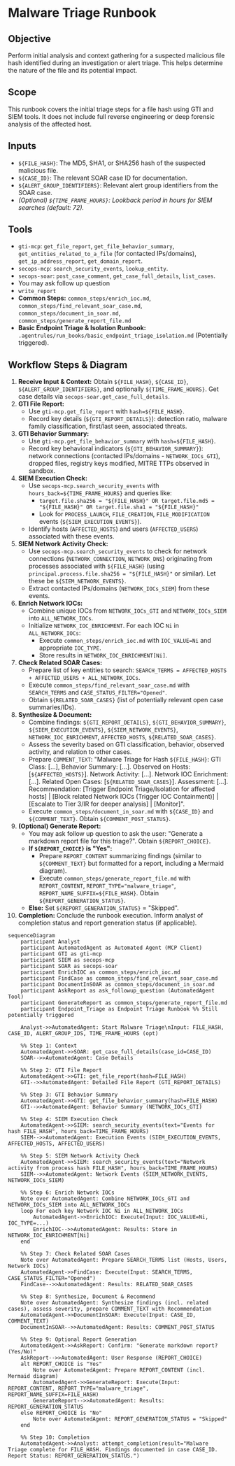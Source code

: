 # Malware Triage Runbook

## Objective

Perform initial analysis and context gathering for a suspected malicious file hash identified during an investigation or alert triage. This helps determine the nature of the file and its potential impact.

## Scope

This runbook covers the initial triage steps for a file hash using GTI and SIEM tools. It does not include full reverse engineering or deep forensic analysis of the affected host.

## Inputs

*   `${FILE_HASH}`: The MD5, SHA1, or SHA256 hash of the suspected malicious file.
*   `${CASE_ID}`: The relevant SOAR case ID for documentation.
*   `${ALERT_GROUP_IDENTIFIERS}`: Relevant alert group identifiers from the SOAR case.
*   *(Optional) `${TIME_FRAME_HOURS}`: Lookback period in hours for SIEM searches (default: 72).*

## Tools

*   `gti-mcp`: `get_file_report`, `get_file_behavior_summary`, `get_entities_related_to_a_file` (for contacted IPs/domains), `get_ip_address_report`, `get_domain_report`.
*   `secops-mcp`: `search_security_events`, `lookup_entity`.
*   `secops-soar`: `post_case_comment`, `get_case_full_details`, `list_cases`.
*   You may ask follow up question
*   `write_report`
*   **Common Steps:** `common_steps/enrich_ioc.md`, `common_steps/find_relevant_soar_case.md`, `common_steps/document_in_soar.md`, `common_steps/generate_report_file.md`
*   **Basic Endpoint Triage & Isolation Runbook:** `.agentrules/run_books/basic_endpoint_triage_isolation.md` (Potentially triggered).

## Workflow Steps & Diagram

1.  **Receive Input & Context:** Obtain `${FILE_HASH}`, `${CASE_ID}`, `${ALERT_GROUP_IDENTIFIERS}`, and optionally `${TIME_FRAME_HOURS}`. Get case details via `secops-soar.get_case_full_details`.
2.  **GTI File Report:**
    *   Use `gti-mcp.get_file_report` with `hash=${FILE_HASH}`.
    *   Record key details (`${GTI_REPORT_DETAILS}`): detection ratio, malware family classification, first/last seen, associated threats.
3.  **GTI Behavior Summary:**
    *   Use `gti-mcp.get_file_behavior_summary` with `hash=${FILE_HASH}`.
    *   Record key behavioral indicators (`${GTI_BEHAVIOR_SUMMARY}`): network connections (contacted IPs/domains - `NETWORK_IOCs_GTI`), dropped files, registry keys modified, MITRE TTPs observed in sandbox.
4.  **SIEM Execution Check:**
    *   Use `secops-mcp.search_security_events` with `hours_back=${TIME_FRAME_HOURS}` and queries like:
        *   `target.file.sha256 = "${FILE_HASH}" OR target.file.md5 = "${FILE_HASH}" OR target.file.sha1 = "${FILE_HASH}"`
        *   Look for `PROCESS_LAUNCH`, `FILE_CREATION`, `FILE_MODIFICATION` events (`${SIEM_EXECUTION_EVENTS}`).
    *   Identify hosts (`AFFECTED_HOSTS`) and users (`AFFECTED_USERS`) associated with these events.
5.  **SIEM Network Activity Check:**
    *   Use `secops-mcp.search_security_events` to check for network connections (`NETWORK_CONNECTION`, `NETWORK_DNS`) originating from processes associated with `${FILE_HASH}` (using `principal.process.file.sha256 = "${FILE_HASH}"` or similar). Let these be `${SIEM_NETWORK_EVENTS}`.
    *   Extract contacted IPs/domains (`NETWORK_IOCs_SIEM`) from these events.
6.  **Enrich Network IOCs:**
    *   Combine unique IOCs from `NETWORK_IOCs_GTI` and `NETWORK_IOCs_SIEM` into `ALL_NETWORK_IOCs`.
    *   Initialize `NETWORK_IOC_ENRICHMENT`. For each IOC `Ni` in `ALL_NETWORK_IOCs`:
        *   Execute `common_steps/enrich_ioc.md` with `IOC_VALUE=Ni` and appropriate `IOC_TYPE`.
        *   Store results in `NETWORK_IOC_ENRICHMENT[Ni]`.
7.  **Check Related SOAR Cases:**
    *   Prepare list of key entities to search: `SEARCH_TERMS = AFFECTED_HOSTS + AFFECTED_USERS + ALL_NETWORK_IOCs`.
    *   Execute `common_steps/find_relevant_soar_case.md` with `SEARCH_TERMS` and `CASE_STATUS_FILTER="Opened"`.
    *   Obtain `${RELATED_SOAR_CASES}` (list of potentially relevant open case summaries/IDs).
8.  **Synthesize & Document:**
    *   Combine findings: `${GTI_REPORT_DETAILS}`, `${GTI_BEHAVIOR_SUMMARY}`, `${SIEM_EXECUTION_EVENTS}`, `${SIEM_NETWORK_EVENTS}`, `NETWORK_IOC_ENRICHMENT`, `AFFECTED_HOSTS`, `${RELATED_SOAR_CASES}`.
    *   Assess the severity based on GTI classification, behavior, observed activity, and relation to other cases.
    *   Prepare `COMMENT_TEXT`: "Malware Triage for Hash `${FILE_HASH}`: GTI Class: [...], Behavior Summary: [...]. Observed on Hosts: [`${AFFECTED_HOSTS}`]. Network Activity: [...]. Network IOC Enrichment: [...]. Related Open Cases: [`${RELATED_SOAR_CASES}`]. Assessment: [...]. Recommendation: [Trigger Endpoint Triage/Isolation for affected hosts] | [Block related Network IOCs (Trigger IOC Containment)] | [Escalate to Tier 3/IR for deeper analysis] | [Monitor]".
    *   Execute `common_steps/document_in_soar.md` with `${CASE_ID}` and `${COMMENT_TEXT}`. Obtain `${COMMENT_POST_STATUS}`.
9.  **(Optional) Generate Report:**
    *   You may ask follow up question to ask the user: "Generate a markdown report file for this triage?". Obtain `${REPORT_CHOICE}`.
    *   **If `${REPORT_CHOICE}` is "Yes":**
        *   Prepare `REPORT_CONTENT` summarizing findings (similar to `${COMMENT_TEXT}` but formatted for a report, including a Mermaid diagram).
        *   Execute `common_steps/generate_report_file.md` with `REPORT_CONTENT`, `REPORT_TYPE="malware_triage"`, `REPORT_NAME_SUFFIX=${FILE_HASH}`. Obtain `${REPORT_GENERATION_STATUS}`.
    *   **Else:** Set `${REPORT_GENERATION_STATUS}` = "Skipped".
10. **Completion:** Conclude the runbook execution. Inform analyst of completion status and report generation status (if applicable).

```{mermaid}
sequenceDiagram
    participant Analyst
    participant AutomatedAgent as Automated Agent (MCP Client)
    participant GTI as gti-mcp
    participant SIEM as secops-mcp
    participant SOAR as secops-soar
    participant EnrichIOC as common_steps/enrich_ioc.md
    participant FindCase as common_steps/find_relevant_soar_case.md
    participant DocumentInSOAR as common_steps/document_in_soar.md
    participant AskReport as ask_followup_question (AutomatedAgent Tool)
    participant GenerateReport as common_steps/generate_report_file.md
    participant Endpoint_Triage as Endpoint Triage Runbook %% Still potentially triggered

    Analyst->>AutomatedAgent: Start Malware Triage\nInput: FILE_HASH, CASE_ID, ALERT_GROUP_IDS, TIME_FRAME_HOURS (opt)

    %% Step 1: Context
    AutomatedAgent->>SOAR: get_case_full_details(case_id=CASE_ID)
    SOAR-->>AutomatedAgent: Case Details

    %% Step 2: GTI File Report
    AutomatedAgent->>GTI: get_file_report(hash=FILE_HASH)
    GTI-->>AutomatedAgent: Detailed File Report (GTI_REPORT_DETAILS)

    %% Step 3: GTI Behavior Summary
    AutomatedAgent->>GTI: get_file_behavior_summary(hash=FILE_HASH)
    GTI-->>AutomatedAgent: Behavior Summary (NETWORK_IOCs_GTI)

    %% Step 4: SIEM Execution Check
    AutomatedAgent->>SIEM: search_security_events(text="Events for hash FILE_HASH", hours_back=TIME_FRAME_HOURS)
    SIEM-->>AutomatedAgent: Execution Events (SIEM_EXECUTION_EVENTS, AFFECTED_HOSTS, AFFECTED_USERS)

    %% Step 5: SIEM Network Activity Check
    AutomatedAgent->>SIEM: search_security_events(text="Network activity from process hash FILE_HASH", hours_back=TIME_FRAME_HOURS)
    SIEM-->>AutomatedAgent: Network Events (SIEM_NETWORK_EVENTS, NETWORK_IOCs_SIEM)

    %% Step 6: Enrich Network IOCs
    Note over AutomatedAgent: Combine NETWORK_IOCs_GTI and NETWORK_IOCs_SIEM into ALL_NETWORK_IOCs
    loop For each key Network IOC Ni in ALL_NETWORK_IOCs
        AutomatedAgent->>EnrichIOC: Execute(Input: IOC_VALUE=Ni, IOC_TYPE=...)
        EnrichIOC-->>AutomatedAgent: Results: Store in NETWORK_IOC_ENRICHMENT[Ni]
    end

    %% Step 7: Check Related SOAR Cases
    Note over AutomatedAgent: Prepare SEARCH_TERMS list (Hosts, Users, Network IOCs)
    AutomatedAgent->>FindCase: Execute(Input: SEARCH_TERMS, CASE_STATUS_FILTER="Opened")
    FindCase-->>AutomatedAgent: Results: RELATED_SOAR_CASES

    %% Step 8: Synthesize, Document & Recommend
    Note over AutomatedAgent: Synthesize findings (incl. related cases), assess severity, prepare COMMENT_TEXT with Recommendation
    AutomatedAgent->>DocumentInSOAR: Execute(Input: CASE_ID, COMMENT_TEXT)
    DocumentInSOAR-->>AutomatedAgent: Results: COMMENT_POST_STATUS

    %% Step 9: Optional Report Generation
    AutomatedAgent->>AskReport: Confirm: "Generate markdown report? (Yes/No)"
    AskReport-->>AutomatedAgent: User Response (REPORT_CHOICE)
    alt REPORT_CHOICE is "Yes"
        Note over AutomatedAgent: Prepare REPORT_CONTENT (incl. Mermaid diagram)
        AutomatedAgent->>GenerateReport: Execute(Input: REPORT_CONTENT, REPORT_TYPE="malware_triage", REPORT_NAME_SUFFIX=FILE_HASH)
        GenerateReport-->>AutomatedAgent: Results: REPORT_GENERATION_STATUS
    else REPORT_CHOICE is "No"
        Note over AutomatedAgent: REPORT_GENERATION_STATUS = "Skipped"
    end

    %% Step 10: Completion
    AutomatedAgent->>Analyst: attempt_completion(result="Malware Triage complete for FILE_HASH. Findings documented in case CASE_ID. Report Status: REPORT_GENERATION_STATUS.")
